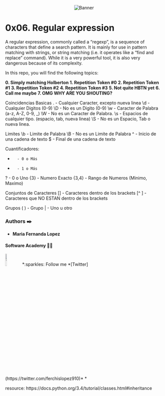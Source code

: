 <p align="center"><img src='https://media0.giphy.com/media/L8K62iTDkzGX6/giphy.gif?cid=790b7611609c8213dc5a382fe5f611e7beaab715c73d0503&rid=giphy.gif&ct=g' alt='Banner'></p>

# 0x06. Regular expression

<p>

A regular expression, commonly called a “regexp”, is a sequence of characters that define a search pattern.  It is mainly for use in pattern matching with strings, or string matching (i.e. it operates like a “find and replace” command). While it is a very powerful tool, it is also very dangerous because of its complexity.

<p>

In this repo, you will find the following topics:

__0. Simply matching Holberton__ 
__1. Repetition Token #0__
__2. Repetition Token #1__
__3. Repetition Token #2__
__4. Repetition Token #3__
__5. Not quite HBTN yet__
__6. Call me maybe__
__7. OMG WHY ARE YOU SHOUTING?__


Coincidencias Basicas
.       - Cualquier Caracter, excepto nueva linea
\d      - Cualquier Digitos (0-9)
\D      - No es un Digito (0-9)
\w      - Caracter de Palabra (a-z, A-Z, 0-9, _)
\W      - No es un Caracter de Palabra.
\s      - Espacios de cualquier tipo. (espacio, tab, nueva linea)
\S      - No es un Espacio, Tab o nueva linea.

Limites
\b      - Limite de Palabra
\B      - No es un Limite de Palabra
^       - Inicio de una cadena de texto
$       - Final de una cadena de texto

Cuantificadores:
*       - 0 o Más
+       - 1 o Más
?       - 0 o Uno
{3}     - Numero Exacto
{3,4}   - Rango de Numeros (Minimo, Maximo)

Conjuntos de Caracteres
[]      - Caracteres dentro de los brackets
[^ ]    - Caracteres que NO ESTAN dentro de los brackets

Grupos
( )     - Grupo
|       - Uno u otro

<p>

### Authors :black_nib:
* __Maria Fernanda Lopez__

#### Software Academy 👨‍💻

<p aling="center">
<a>
<img src="https://i.pinimg.com/originals/ba/46/c8/ba46c8090ccc536ef26c005f9f2fc404.gif" alt="Twitter" width=10% /></a>
*:sparkles: Follow me *[Twitter](https://twitter.com/ferchislopez910)*
*<p aling="center">

<p>resource:
https://docs.python.org/3.4/tutorial/classes.html#inheritance
<p>